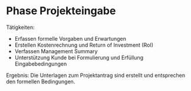 # Phase Projekteingabe

Tätigkeiten:

* Erfassen formelle Vorgaben und Erwartungen
* Erstellen Kostenrechnung und  Return of Investment (RoI)
* Verfassen Management Summary
* Unterstützung Kunde bei Formulierung und Erfüllung Eingabebedingungen

Ergebnis: Die Unterlagen zum Projektantrag sind erstellt und entsprechen den formellen Bedingungen.